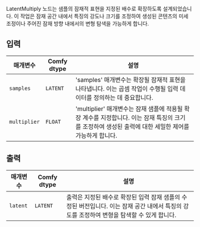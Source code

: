 
LatentMultiply 노드는 샘플의 잠재적 표현을 지정된 배수로 확장하도록 설계되었습니다. 이 작업은 잠재 공간 내에서 특징의 강도나 크기를 조정하여 생성된 콘텐츠의 미세 조정이나 주어진 잠재 방향 내에서의 변형 탐색을 가능하게 합니다.

## 입력

| 매개변수    | Comfy dtype | 설명 |
|--------------|-------------|-------------|
| `samples`    | `LATENT`    | 'samples' 매개변수는 확장될 잠재적 표현을 나타냅니다. 이는 곱셈 작업이 수행될 입력 데이터를 정의하는 데 중요합니다. |
| `multiplier` | `FLOAT`     | 'multiplier' 매개변수는 잠재 샘플에 적용될 확장 계수를 지정합니다. 이는 잠재 특징의 크기를 조정하여 생성된 출력에 대한 세밀한 제어를 가능하게 합니다. |

## 출력

| 매개변수 | Comfy dtype | 설명 |
|-----------|-------------|-------------|
| `latent`  | `LATENT`    | 출력은 지정된 배수로 확장된 입력 잠재 샘플의 수정된 버전입니다. 이는 잠재 공간 내에서 특징의 강도를 조정하여 변형을 탐색할 수 있게 합니다. |

